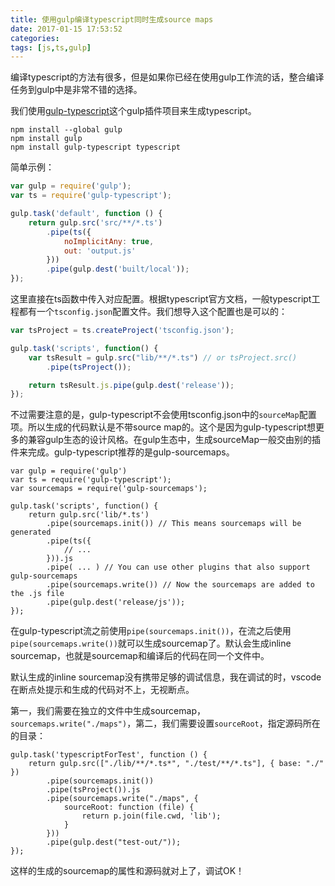 ```yaml
---
title: 使用gulp编译typescript同时生成source maps
date: 2017-01-15 17:53:52
categories:
tags: [js,ts,gulp]
---
```


编译typescript的方法有很多，但是如果你已经在使用gulp工作流的话，整合编译任务到gulp中是非常不错的选择。

<!--more-->

我们使用[gulp-typescript][gulp-typescript]这个gulp插件项目来生成typescript。

```
npm install --global gulp
npm install gulp
npm install gulp-typescript typescript
```

简单示例：

```js
var gulp = require('gulp');
var ts = require('gulp-typescript');

gulp.task('default', function () {
    return gulp.src('src/**/*.ts')
        .pipe(ts({
            noImplicitAny: true,
            out: 'output.js'
        }))
        .pipe(gulp.dest('built/local'));
});
```

这里直接在ts函数中传入对应配置。根据typescript官方文档，一般typescript工程都有一个`tsconfig.json`配置文件。我们想导入这个配置也是可以的：

```js
var tsProject = ts.createProject('tsconfig.json');

gulp.task('scripts', function() {
    var tsResult = gulp.src("lib/**/*.ts") // or tsProject.src()
        .pipe(tsProject());

    return tsResult.js.pipe(gulp.dest('release'));
});
```

不过需要注意的是，gulp-typescript不会使用tsconfig.json中的`sourceMap`配置项。所以生成的代码默认是不带source map的。这个是因为gulp-typescript想更多的兼容gulp生态的设计风格。在gulp生态中，生成sourceMap一般交由别的插件来完成。gulp-typescript推荐的是gulp-sourcemaps。

```
var gulp = require('gulp')
var ts = require('gulp-typescript');
var sourcemaps = require('gulp-sourcemaps');

gulp.task('scripts', function() {
    return gulp.src('lib/*.ts')
        .pipe(sourcemaps.init()) // This means sourcemaps will be generated
        .pipe(ts({
            // ...
        })).js
        .pipe( ... ) // You can use other plugins that also support gulp-sourcemaps
        .pipe(sourcemaps.write()) // Now the sourcemaps are added to the .js file
        .pipe(gulp.dest('release/js'));
});
```

在gulp-typescript流之前使用`pipe(sourcemaps.init())`，在流之后使用`pipe(sourcemaps.write())`就可以生成sourcemap了。默认会生成inline sourcemap，也就是sourcemap和编译后的代码在同一个文件中。

默认生成的inline sourcemap没有携带足够的调试信息，我在调试的时，vscode在断点处提示和生成的代码对不上，无视断点。

第一，我们需要在独立的文件中生成sourcemap，`sourcemaps.write("./maps")`，第二，我们需要设置`sourceRoot`，指定源码所在的目录：

```
gulp.task('typescriptForTest', function () {
    return gulp.src(["./lib/**/*.ts*", "./test/**/*.ts"], { base: "./" })
        .pipe(sourcemaps.init())
        .pipe(tsProject()).js
        .pipe(sourcemaps.write("./maps", {
            sourceRoot: function (file) {
                return p.join(file.cwd, 'lib');
            }
        }))
        .pipe(gulp.dest("test-out/"));
});
```

这样的生成的sourcemap的属性和源码就对上了，调试OK！

[gulp-typescript]: https://github.com/ivogabe/gulp-typescript
